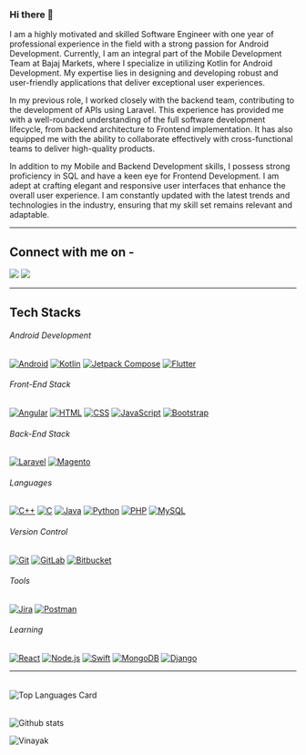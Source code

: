 ### Hi there 👋

I am a highly motivated and skilled Software Engineer with one year of professional experience in the field with a strong passion for Android Development. Currently, I am an integral part of the Mobile Development Team at Bajaj Markets, where I specialize in utilizing Kotlin for Android Development. My expertise lies in designing and developing robust and user-friendly applications that deliver exceptional user experiences.

In my previous role, I worked closely with the backend team, contributing to the development of APIs using Laravel. This experience has provided me with a well-rounded understanding of the full software development lifecycle, from backend architecture to Frontend implementation. It has also equipped me with the ability to collaborate effectively with cross-functional teams to deliver high-quality products.

In addition to my Mobile and Backend Development skills, I possess strong proficiency in SQL and have a keen eye for Frontend Development. I am adept at crafting elegant and responsive user interfaces that enhance the overall user experience. I am constantly updated with the latest trends and technologies in the industry, ensuring that my skill set remains relevant and adaptable.

---

## Connect with me on - 
[<img src="https://img.shields.io/badge/linkedin-%230077B5.svg?&style=for-the-badge&logo=linkedin&logoColor=white"/>](https://www.linkedin.com/in/vinayak-bora-7833311b7/) 
[<img src ="https://img.shields.io/badge/Email-Here-%23E4405F.svg?&style=for-the-badge&logo=&logoColor=white%22">](mailto:vinayakbora09@gmail.com)

---
## Tech Stacks

###### Android Development
[![Android](https://img.shields.io/badge/-Android-3DDC84?style=for-the-badge&logo=android&logoColor=white)](https://developer.android.com/)
[![Kotlin](https://img.shields.io/badge/-Kotlin-0095D5?style=for-the-badge&logo=kotlin&logoColor=white)](https://kotlinlang.org/)
[![Jetpack Compose](https://img.shields.io/badge/-Jetpack%20Compose-6200EE?style=for-the-badge&logo=android&logoColor=white)](https://developer.android.com/jetpack/compose)
[![Flutter](https://img.shields.io/badge/-Flutter-02569B?style=for-the-badge&logo=flutter&logoColor=white)](https://flutter.dev/)


###### Front-End Stack
[![Angular](https://img.shields.io/badge/-Angular-DD0031?style=for-the-badge&logo=angular&logoColor=white)](https://angular.io/)
[![HTML](https://img.shields.io/badge/-HTML-E34F26?style=for-the-badge&logo=html5&logoColor=white)](https://developer.mozilla.org/en-US/docs/Web/HTML)
[![CSS](https://img.shields.io/badge/-CSS-1572B6?style=for-the-badge&logo=css3&logoColor=white)](https://developer.mozilla.org/en-US/docs/Web/CSS)
[![JavaScript](https://img.shields.io/badge/-JavaScript-F7DF1E?style=for-the-badge&logo=javascript&logoColor=black)](https://developer.mozilla.org/en-US/docs/Web/JavaScript)
[![Bootstrap](https://img.shields.io/badge/-Bootstrap-7952B3?style=for-the-badge&logo=bootstrap&logoColor=white)](https://getbootstrap.com/)


###### Back-End Stack
[![Laravel](https://img.shields.io/badge/-Laravel-FF2D20?style=for-the-badge&logo=laravel&logoColor=white)](https://laravel.com/)
[![Magento](https://img.shields.io/badge/-Magento-EE672F?style=for-the-badge&logo=magento&logoColor=white)](https://magento.com/)


###### Languages
[![C++](https://img.shields.io/badge/-C++-00599C?style=for-the-badge&logo=c%2B%2B&logoColor=white)](https://isocpp.org/)
[![C](https://img.shields.io/badge/-C-00599C?style=for-the-badge&logo=c&logoColor=white)](https://en.cppreference.com/w/c)
[![Java](https://img.shields.io/badge/-Java-007396?style=for-the-badge&logo=java&logoColor=white)](https://www.java.com/)
[![Python](https://img.shields.io/badge/-Python-3776AB?style=for-the-badge&logo=python&logoColor=white)](https://www.python.org/)
[![PHP](https://img.shields.io/badge/-PHP-777BB4?style=for-the-badge&logo=php&logoColor=white)](https://www.php.net/)
[![MySQL](https://img.shields.io/badge/-MySQL-4479A1?style=for-the-badge&logo=mysql&logoColor=white)](https://www.mysql.com/)


###### Version Control
[![Git](https://img.shields.io/badge/-Git-F05032?style=for-the-badge&logo=git&logoColor=white)](https://git-scm.com/)
[![GitLab](https://img.shields.io/badge/-GitLab-FCA121?style=for-the-badge&logo=gitlab&logoColor=white)](https://gitlab.com/)
[![Bitbucket](https://img.shields.io/badge/-Bitbucket-0052CC?style=for-the-badge&logo=bitbucket&logoColor=white)](https://bitbucket.org/)

###### Tools
[![Jira](https://img.shields.io/badge/-Jira-0052CC?style=for-the-badge&logo=jira&logoColor=white)](https://www.atlassian.com/software/jira)
[![Postman](https://img.shields.io/badge/-Postman-FF6C37?style=for-the-badge&logo=postman&logoColor=white)](https://www.postman.com/)


###### Learning
[![React](https://img.shields.io/badge/-React-61DAFB?style=for-the-badge&logo=react&logoColor=white)](https://reactjs.org/)
[![Node.js](https://img.shields.io/badge/-Node.js-339933?style=for-the-badge&logo=node.js&logoColor=white)](https://nodejs.org/)
[![Swift](https://img.shields.io/badge/-Swift-FA7343?style=for-the-badge&logo=swift&logoColor=white)](https://swift.org/)
[![MongoDB](https://img.shields.io/badge/-MongoDB-47A248?style=for-the-badge&logo=mongodb&logoColor=white)](https://www.mongodb.com/)
[![Django](https://img.shields.io/badge/-Django-092E20?style=for-the-badge&logo=django&logoColor=white)](https://www.djangoproject.com/)

---

###### 
![Top Languages Card](https://github-readme-stats.vercel.app/api/top-langs/?username=Vinayakbora)
###### 
![Github stats](https://github-readme-stats.vercel.app/api?username=Vinayakbora&theme=highcontrast&show_icons=true&count_private=true)
<p><img align="center" src="https://github-readme-streak-stats.herokuapp.com/?user=Vinayakbora&" alt="Vinayak" /></p>

